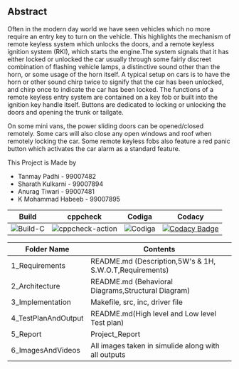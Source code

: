 ## Abstract

Often in the modern day world we have seen vehicles which no more require an entry key to turn on the vehicle. This highlights the mechanism of remote keyless system which unlocks the doors, and a remote keyless ignition system (RKI), which starts the engine.The system signals that it has either locked or unlocked the car usually through some fairly discreet combination of flashing vehicle lamps, a distinctive sound other than the horn, or some usage of the horn itself. A typical setup on cars is to have the horn or other sound chirp twice to signify that the car has been unlocked, and chirp once to indicate the car has been locked. The functions of a remote keyless entry system are contained on a key fob or built into the ignition key handle itself. Buttons are dedicated to locking or unlocking the doors and opening the trunk or tailgate. 

On some mini vans, the power sliding doors can be opened/closed remotely. Some cars will also close any open windows and roof when remotely locking the car. Some remote keyless fobs also feature a red panic button which activates the car alarm as a standard feature.

This Project is Made by
* Tanmay Padhi - 99007482 
* Sharath Kulkarni - 99007894
* Anurag Tiwari - 99007481
* K Mohammad Habeeb - 99007895

|Build|cppcheck|Codiga|Codacy|
|:--:|:--:|:--:|:--:|
|![Build-C](https://github.com/habeeb063/Module3_Group65/actions/workflows/Build-c.yml/badge.svg)|![cppcheck-action](https://github.com/habeeb063/Module3_Group65/actions/workflows/cppcheck.yml/badge.svg)|![Codiga](https://api.codiga.io/project/31871/status/svg)| [![Codacy Badge](https://app.codacy.com/project/badge/Grade/8e0b971720ed4932ae1475cc675561e0)](https://www.codacy.com/gh/habeeb063/Module3_Group65/dashboard?utm_source=github.com&amp;utm_medium=referral&amp;utm_content=habeeb063/Module3_Group65&amp;utm_campaign=Badge_Grade)



| Folder Name | Contents |
|---|---|
| 1_Requirements | README.md (Description,5W's & 1H, S.W.O.T,Requirements)  |
| 2_Architecture | README.md (Behavioral Diagrams,Structural  Diagram) |
| 3_Implementation | Makefile, src, inc, driver file|
| 4_TestPlanAndOutput | README.md(High level and Low level Test plan) |
| 5_Report | Project_Report | 
| 6_ImagesAndVideos | All images taken in simulide along with all outputs |

